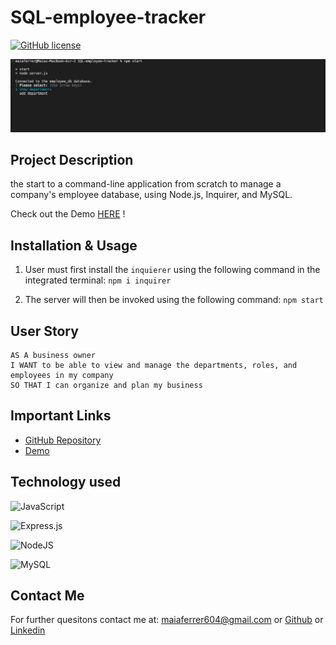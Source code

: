 # SQL-employee-tracker

[![GitHub license](https://img.shields.io/github/license/Naereen/StrapDown.js.svg)](https://github.com/Naereen/StrapDown.js/blob/master/LICENSE)

![screenshot of command line](./images/command-line.png)

## Project Description

the start to a command-line application from scratch to manage a company's employee database, using Node.js, Inquirer, and MySQL.

Check out the Demo [HERE](https://youtu.be/SBauB6hp92g) !

## Installation & Usage

1. User must first install the `inquierer` using the following command in the integrated terminal:
   `npm i inquirer`

2. The server will then be invoked using the following command:
   `npm start`

## User Story

```
AS A business owner
I WANT to be able to view and manage the departments, roles, and employees in my company
SO THAT I can organize and plan my business

```

## Important Links

- [GitHub Repository](https://github.com/maiaferrer/SQL-employee-tracker)
- [Demo](https://youtu.be/SBauB6hp92g)

## Technology used

![JavaScript](https://img.shields.io/badge/javascript-%23323330.svg?style=for-the-badge&logo=javascript&logoColor=%23F7DF1E)

![Express.js](https://img.shields.io/badge/express.js-%23404d59.svg?style=for-the-badge&logo=express&logoColor=%2361DAFB)

![NodeJS](https://img.shields.io/badge/node.js-6DA55F?style=for-the-badge&logo=node.js&logoColor=white)

![MySQL](https://img.shields.io/badge/mysql-%2300f.svg?style=for-the-badge&logo=mysql&logoColor=white)

## Contact Me

For further quesitons contact me at: maiaferrer604@gmail.com or
[Github](https://github.com/maiaferrer) or
[Linkedin](https://www.linkedin.com/in/maia-f-2b7aa710a)
